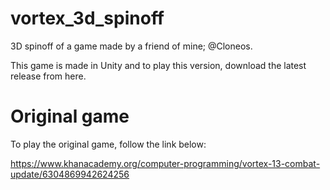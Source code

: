 # vortex_3d_spinoff
3D spinoff of a game made by a friend of mine; @Cloneos.

This game is made in Unity and to play this version, download the latest release from here.

# Original game
To play the original game, follow the link below:

https://www.khanacademy.org/computer-programming/vortex-13-combat-update/6304869942624256
